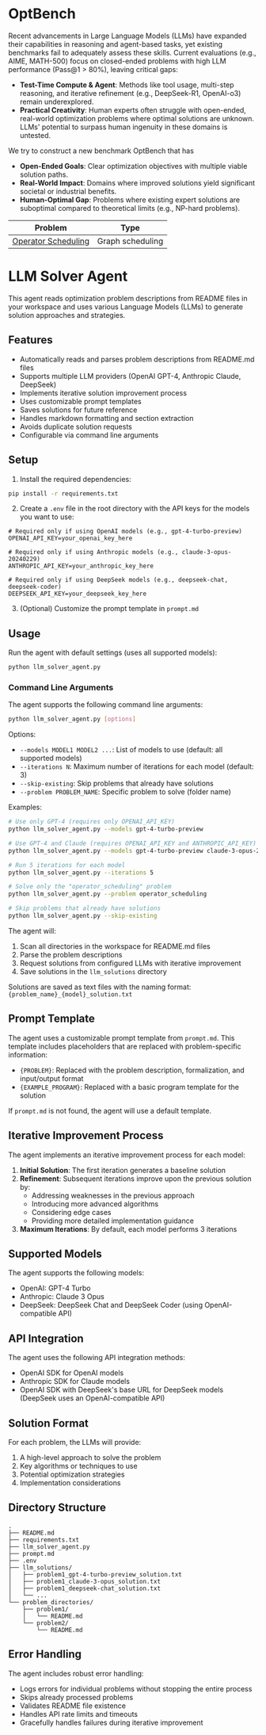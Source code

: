 # OptBench

Recent advancements in Large Language Models (LLMs) have expanded their capabilities in reasoning and agent-based tasks, yet existing benchmarks fail to adequately assess these skills. Current evaluations (e.g., AIME, MATH-500) focus on closed-ended problems with high LLM performance (Pass@1 > 80%), leaving critical gaps:
* **Test-Time Compute & Agent**: Methods like tool usage, multi-step reasoning, and iterative refinement (e.g., DeepSeek-R1, OpenAI-o3) remain underexplored.
* **Practical Creativity**: Human experts often struggle with open-ended, real-world optimization problems where optimal solutions are unknown. LLMs' potential to surpass human ingenuity in these domains is untested.

We try to construct a new benchmark OptBench that has
* **Open-Ended Goals**: Clear optimization objectives with multiple viable solution paths.
* **Real-World Impact**: Domains where improved solutions yield significant societal or industrial benefits.
* **Human-Optimal Gap**: Problems where existing expert solutions are suboptimal compared to theoretical limits (e.g., NP-hard problems).

| Problem | Type |
| :--: | :--: |
| [Operator Scheduling](operator_scheduling) | Graph scheduling |

# LLM Solver Agent

This agent reads optimization problem descriptions from README files in your workspace and uses various Language Models (LLMs) to generate solution approaches and strategies.

## Features

- Automatically reads and parses problem descriptions from README.md files
- Supports multiple LLM providers (OpenAI GPT-4, Anthropic Claude, DeepSeek)
- Implements iterative solution improvement process
- Uses customizable prompt templates
- Saves solutions for future reference
- Handles markdown formatting and section extraction
- Avoids duplicate solution requests
- Configurable via command line arguments

## Setup

1. Install the required dependencies:
```bash
pip install -r requirements.txt
```

2. Create a `.env` file in the root directory with the API keys for the models you want to use:
```
# Required only if using OpenAI models (e.g., gpt-4-turbo-preview)
OPENAI_API_KEY=your_openai_key_here

# Required only if using Anthropic models (e.g., claude-3-opus-20240229)
ANTHROPIC_API_KEY=your_anthropic_key_here

# Required only if using DeepSeek models (e.g., deepseek-chat, deepseek-coder)
DEEPSEEK_API_KEY=your_deepseek_key_here
```

3. (Optional) Customize the prompt template in `prompt.md`

## Usage

Run the agent with default settings (uses all supported models):
```bash
python llm_solver_agent.py
```

### Command Line Arguments

The agent supports the following command line arguments:

```bash
python llm_solver_agent.py [options]
```

Options:
- `--models MODEL1 MODEL2 ...`: List of models to use (default: all supported models)
- `--iterations N`: Maximum number of iterations for each model (default: 3)
- `--skip-existing`: Skip problems that already have solutions
- `--problem PROBLEM_NAME`: Specific problem to solve (folder name)

Examples:
```bash
# Use only GPT-4 (requires only OPENAI_API_KEY)
python llm_solver_agent.py --models gpt-4-turbo-preview

# Use GPT-4 and Claude (requires OPENAI_API_KEY and ANTHROPIC_API_KEY)
python llm_solver_agent.py --models gpt-4-turbo-preview claude-3-opus-20240229

# Run 5 iterations for each model
python llm_solver_agent.py --iterations 5

# Solve only the "operator_scheduling" problem
python llm_solver_agent.py --problem operator_scheduling

# Skip problems that already have solutions
python llm_solver_agent.py --skip-existing
```

The agent will:
1. Scan all directories in the workspace for README.md files
2. Parse the problem descriptions
3. Request solutions from configured LLMs with iterative improvement
4. Save solutions in the `llm_solutions` directory

Solutions are saved as text files with the naming format: `{problem_name}_{model}_solution.txt`

## Prompt Template

The agent uses a customizable prompt template from `prompt.md`. This template includes placeholders that are replaced with problem-specific information:

- `{PROBLEM}`: Replaced with the problem description, formalization, and input/output format
- `{EXAMPLE_PROGRAM}`: Replaced with a basic program template for the solution

If `prompt.md` is not found, the agent will use a default template.

## Iterative Improvement Process

The agent implements an iterative improvement process for each model:

1. **Initial Solution**: The first iteration generates a baseline solution
2. **Refinement**: Subsequent iterations improve upon the previous solution by:
   - Addressing weaknesses in the previous approach
   - Introducing more advanced algorithms
   - Considering edge cases
   - Providing more detailed implementation guidance
3. **Maximum Iterations**: By default, each model performs 3 iterations

## Supported Models

The agent supports the following models:
- OpenAI: GPT-4 Turbo
- Anthropic: Claude 3 Opus
- DeepSeek: DeepSeek Chat and DeepSeek Coder (using OpenAI-compatible API)

## API Integration

The agent uses the following API integration methods:
- OpenAI SDK for OpenAI models
- Anthropic SDK for Claude models
- OpenAI SDK with DeepSeek's base URL for DeepSeek models (DeepSeek uses an OpenAI-compatible API)

## Solution Format

For each problem, the LLMs will provide:
1. A high-level approach to solve the problem
2. Key algorithms or techniques to use
3. Potential optimization strategies
4. Implementation considerations

## Directory Structure

```
.
├── README.md
├── requirements.txt
├── llm_solver_agent.py
├── prompt.md
├── .env
├── llm_solutions/
│   ├── problem1_gpt-4-turbo-preview_solution.txt
│   ├── problem1_claude-3-opus_solution.txt
│   ├── problem1_deepseek-chat_solution.txt
│   └── ...
└── problem_directories/
    ├── problem1/
    │   └── README.md
    └── problem2/
        └── README.md
```

## Error Handling

The agent includes robust error handling:
- Logs errors for individual problems without stopping the entire process
- Skips already processed problems
- Validates README file existence
- Handles API rate limits and timeouts
- Gracefully handles failures during iterative improvement
